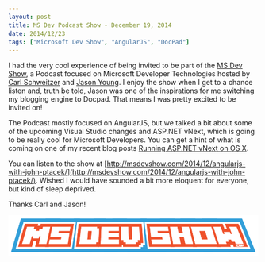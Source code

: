```yaml
---
layout: post
title: MS Dev Podcast Show - December 19, 2014
date: 2014/12/23
tags: ["Microsoft Dev Show", "AngularJS", "DocPad"]
---
```


I had the very cool experience of being invited to be part of the [MS Dev Show](http://msdevshow.com/), a Podcast focused on Microsoft Developer
Technologies hosted by [Carl Schweitzer](https://twitter.com/carlschweitzer) and
[Jason Young](https://twitter.com/ytechie). I enjoy the show when I get to a chance listen and, truth be told, Jason
was one of the inspirations for me switching my blogging engine to Docpad. That means I was pretty excited to be
invited on!

The Podcast mostly focused on AngularJS, but we talked a bit about some of the upcoming Visual Studio changes and
ASP.NET vNext, which is going to be really cool for Microsoft Developers. You can get a hint of what is coming on one of my
recent blog posts
[Running ASP.NET vNext on OS X](http://www.jptacek.com/2014/12/creating-ASP.NET-vNext-application-on-OSX/).

You can listen to the show at
[http://msdevshow.com/2014/12/angularjs-with-john-ptacek/](http://msdevshow.com/2014/12/angularjs-with-john-ptacek/).
Wished I would have sounded a bit more eloquent for everyone, but kind of sleep deprived.

Thanks Carl and Jason!

 ![MS Dev Show Log Logo](msDevShowlogo@2x.png)

